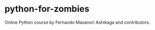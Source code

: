 python-for-zombies
==================

Online Python course by Fernando Masanori Ashikaga and contributors.
